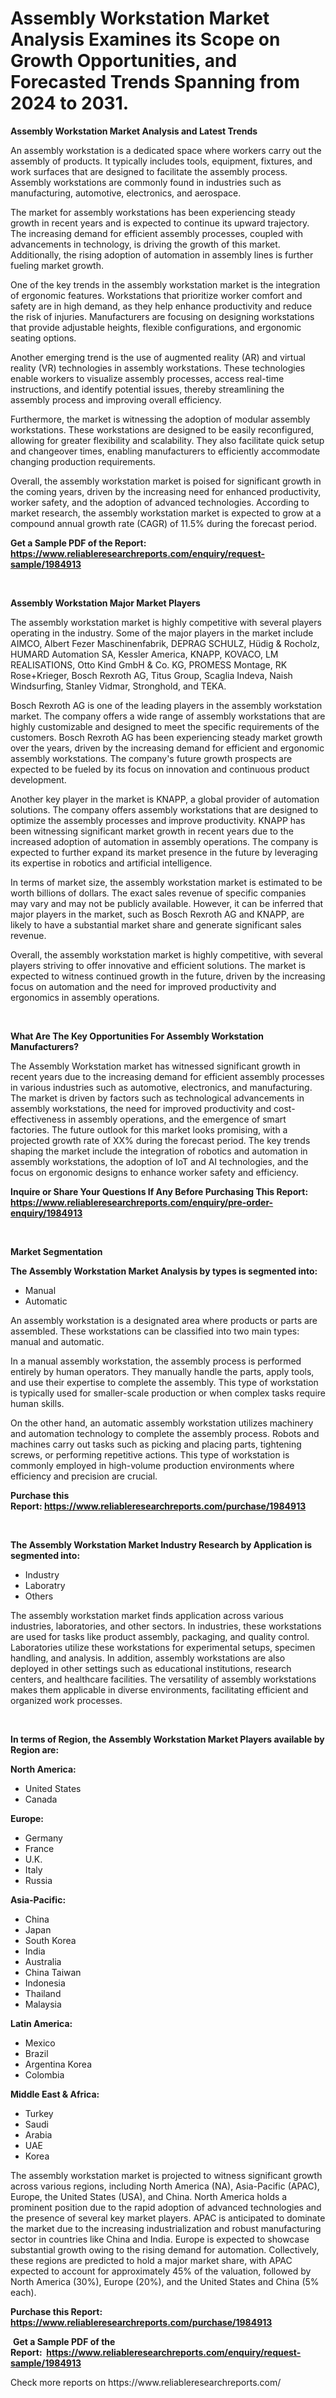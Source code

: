 <p><h1>Assembly Workstation Market Analysis Examines its Scope on Growth Opportunities, and Forecasted Trends Spanning from 2024 to 2031.</h1></p><p><strong>Assembly Workstation Market Analysis and Latest Trends</strong></p>
<p><p>An assembly workstation is a dedicated space where workers carry out the assembly of products. It typically includes tools, equipment, fixtures, and work surfaces that are designed to facilitate the assembly process. Assembly workstations are commonly found in industries such as manufacturing, automotive, electronics, and aerospace.</p><p>The market for assembly workstations has been experiencing steady growth in recent years and is expected to continue its upward trajectory. The increasing demand for efficient assembly processes, coupled with advancements in technology, is driving the growth of this market. Additionally, the rising adoption of automation in assembly lines is further fueling market growth.</p><p>One of the key trends in the assembly workstation market is the integration of ergonomic features. Workstations that prioritize worker comfort and safety are in high demand, as they help enhance productivity and reduce the risk of injuries. Manufacturers are focusing on designing workstations that provide adjustable heights, flexible configurations, and ergonomic seating options.</p><p>Another emerging trend is the use of augmented reality (AR) and virtual reality (VR) technologies in assembly workstations. These technologies enable workers to visualize assembly processes, access real-time instructions, and identify potential issues, thereby streamlining the assembly process and improving overall efficiency.</p><p>Furthermore, the market is witnessing the adoption of modular assembly workstations. These workstations are designed to be easily reconfigured, allowing for greater flexibility and scalability. They also facilitate quick setup and changeover times, enabling manufacturers to efficiently accommodate changing production requirements.</p><p>Overall, the assembly workstation market is poised for significant growth in the coming years, driven by the increasing need for enhanced productivity, worker safety, and the adoption of advanced technologies. According to market research, the assembly workstation market is expected to grow at a compound annual growth rate (CAGR) of 11.5% during the forecast period.</p></p>
<p><strong>Get a Sample PDF of the Report:&nbsp; <a href="https://www.reliableresearchreports.com/enquiry/request-sample/1984913">https://www.reliableresearchreports.com/enquiry/request-sample/1984913</a></strong></p>
<p>&nbsp;</p>
<p><strong>Assembly Workstation Major Market Players</strong></p>
<p><p>The assembly workstation market is highly competitive with several players operating in the industry. Some of the major players in the market include AIMCO, Albert Fezer Maschinenfabrik, DEPRAG SCHULZ, Hüdig & Rocholz, HUMARD Automation SA, Kessler America, KNAPP, KOVACO, LM REALISATIONS, Otto Kind GmbH & Co. KG, PROMESS Montage, RK Rose+Krieger, Bosch Rexroth AG, Titus Group, Scaglia Indeva, Naish Windsurfing, Stanley Vidmar, Stronghold, and TEKA.</p><p>Bosch Rexroth AG is one of the leading players in the assembly workstation market. The company offers a wide range of assembly workstations that are highly customizable and designed to meet the specific requirements of the customers. Bosch Rexroth AG has been experiencing steady market growth over the years, driven by the increasing demand for efficient and ergonomic assembly workstations. The company's future growth prospects are expected to be fueled by its focus on innovation and continuous product development.</p><p>Another key player in the market is KNAPP, a global provider of automation solutions. The company offers assembly workstations that are designed to optimize the assembly processes and improve productivity. KNAPP has been witnessing significant market growth in recent years due to the increased adoption of automation in assembly operations. The company is expected to further expand its market presence in the future by leveraging its expertise in robotics and artificial intelligence.</p><p>In terms of market size, the assembly workstation market is estimated to be worth billions of dollars. The exact sales revenue of specific companies may vary and may not be publicly available. However, it can be inferred that major players in the market, such as Bosch Rexroth AG and KNAPP, are likely to have a substantial market share and generate significant sales revenue.</p><p>Overall, the assembly workstation market is highly competitive, with several players striving to offer innovative and efficient solutions. The market is expected to witness continued growth in the future, driven by the increasing focus on automation and the need for improved productivity and ergonomics in assembly operations.</p></p>
<p>&nbsp;</p>
<p><strong>What Are The Key Opportunities For Assembly Workstation Manufacturers?</strong></p>
<p><p>The Assembly Workstation market has witnessed significant growth in recent years due to the increasing demand for efficient assembly processes in various industries such as automotive, electronics, and manufacturing. The market is driven by factors such as technological advancements in assembly workstations, the need for improved productivity and cost-effectiveness in assembly operations, and the emergence of smart factories. The future outlook for this market looks promising, with a projected growth rate of XX% during the forecast period. The key trends shaping the market include the integration of robotics and automation in assembly workstations, the adoption of IoT and AI technologies, and the focus on ergonomic designs to enhance worker safety and efficiency.</p></p>
<p><strong>Inquire or Share Your Questions If Any Before Purchasing This Report: <a href="https://www.reliableresearchreports.com/enquiry/pre-order-enquiry/1984913">https://www.reliableresearchreports.com/enquiry/pre-order-enquiry/1984913</a></strong></p>
<p>&nbsp;</p>
<p><strong>Market Segmentation</strong></p>
<p><strong>The Assembly Workstation Market Analysis by types is segmented into:</strong></p>
<p><ul><li>Manual</li><li>Automatic</li></ul></p>
<p><p>An assembly workstation is a designated area where products or parts are assembled. These workstations can be classified into two main types: manual and automatic. </p><p>In a manual assembly workstation, the assembly process is performed entirely by human operators. They manually handle the parts, apply tools, and use their expertise to complete the assembly. This type of workstation is typically used for smaller-scale production or when complex tasks require human skills.</p><p>On the other hand, an automatic assembly workstation utilizes machinery and automation technology to complete the assembly process. Robots and machines carry out tasks such as picking and placing parts, tightening screws, or performing repetitive actions. This type of workstation is commonly employed in high-volume production environments where efficiency and precision are crucial.</p></p>
<p><strong>Purchase this Report:&nbsp;<a href="https://www.reliableresearchreports.com/purchase/1984913">https://www.reliableresearchreports.com/purchase/1984913</a></strong></p>
<p>&nbsp;</p>
<p><strong>The Assembly Workstation Market Industry Research by Application is segmented into:</strong></p>
<p><ul><li>Industry</li><li>Laboratry</li><li>Others</li></ul></p>
<p><p>The assembly workstation market finds application across various industries, laboratories, and other sectors. In industries, these workstations are used for tasks like product assembly, packaging, and quality control. Laboratories utilize these workstations for experimental setups, specimen handling, and analysis. In addition, assembly workstations are also deployed in other settings such as educational institutions, research centers, and healthcare facilities. The versatility of assembly workstations makes them applicable in diverse environments, facilitating efficient and organized work processes.</p></p>
<p>&nbsp;</p>
<p><strong>In terms of Region, the Assembly Workstation Market Players available by Region are:</strong></p>
<p>
    <p> <strong> North America: </strong>
        <ul>
            <li>United States</li>
            <li>Canada</li>
        </ul>
        </p> 
    <p> <strong> Europe: </strong>
        <ul>
            <li>Germany</li>
            <li>France</li>
            <li>U.K.</li>
            <li>Italy</li>
            <li>Russia</li>
        </ul>
        </p> 
    <p> <strong> Asia-Pacific: </strong>
        <ul>
            <li>China</li>
            <li>Japan</li>
            <li>South Korea</li>
            <li>India</li>
            <li>Australia</li>
            <li>China Taiwan</li>
            <li>Indonesia</li>
            <li>Thailand</li>
            <li>Malaysia</li>
        </ul>
        </p> 
    <p> <strong> Latin America: </strong>
        <ul>
            <li>Mexico</li>
            <li>Brazil</li>
            <li>Argentina Korea</li>
            <li>Colombia</li>
        </ul>
        </p> 
    <p> <strong> Middle East & Africa: </strong>
        <ul>
            <li>Turkey</li>
            <li>Saudi</li>
            <li>Arabia</li>
            <li>UAE</li>
            <li>Korea</li>
        </ul>
    </p>
    </p>
<p><p>The assembly workstation market is projected to witness significant growth across various regions, including North America (NA), Asia-Pacific (APAC), Europe, the United States (USA), and China. North America holds a prominent position due to the rapid adoption of advanced technologies and the presence of several key market players. APAC is anticipated to dominate the market due to the increasing industrialization and robust manufacturing sector in countries like China and India. Europe is expected to showcase substantial growth owing to the rising demand for automation. Collectively, these regions are predicted to hold a major market share, with APAC expected to account for approximately 45% of the valuation, followed by North America (30%), Europe (20%), and the United States and China (5% each).</p></p>
<p><strong>Purchase this Report: <a href="https://www.reliableresearchreports.com/purchase/1984913">https://www.reliableresearchreports.com/purchase/1984913</a></strong></p>
<p>&nbsp;<strong>Get a Sample PDF of the Report:&nbsp;&nbsp;<a href="https://www.reliableresearchreports.com/enquiry/request-sample/1984913">https://www.reliableresearchreports.com/enquiry/request-sample/1984913</a></strong></p>
<p><strong></strong></p>
<p>Check more reports on https://www.reliableresearchreports.com/</p>